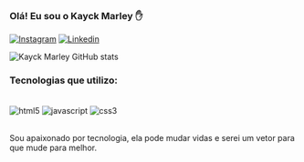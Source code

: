### Olá! Eu sou o Kayck Marley ✋

[![Instagram](https://img.shields.io/badge/Instagram-E4405F?style=for-the-badge&logo=instagram&logoColor=white)](https://www.instagram.com/kayck_ma/)
[![Linkedin](https://img.shields.io/badge/LinkedIn-0077B5?style=for-the-badge&logo=linkedin&logoColor=white)](https://www.linkedin.com/in/kayck-marley-167521276/)

![Kayck Marley GitHub stats](https://github-readme-stats.vercel.app/api?username=KayckMarley&theme=dark&show_icons=true)


### Tecnologias que utilizo:

<div style="display: inline_block"><br/>
    <img align="center" alt="html5" src="https://img.shields.io/badge/HTML5-E34F26?style=for-the-badge&logo=html5&logoColor=white" >
    <img align="center" alt="javascript" src="https://img.shields.io/badge/JavaScript-323330?style=for-the-badge&logo=javascript&logoColor=F7DF1E" >
    <img align="center" alt="css3" src="https://img.shields.io/badge/CSS-239120?&style=for-the-badge&logo=css3&logoColor=white" >
</div><br>

Sou apaixonado por tecnologia, ela pode mudar vidas e serei um vetor para que mude para melhor.
